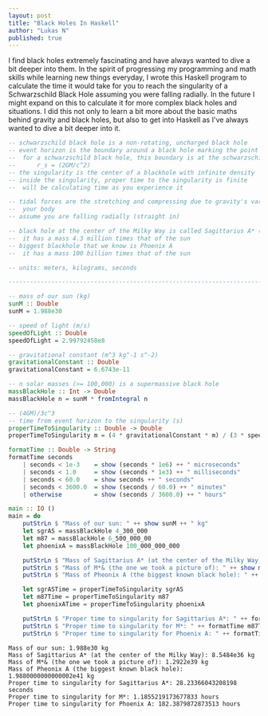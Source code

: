```yaml
---
layout: post
title: "Black Holes In Haskell"
author: "Lukas N"
published: true
---
```

I find black holes extremely fascinating and have always wanted to dive a bit deeper into them.
In the spirit of progressing my programming and math skills while learning new things everyday,
I wrote this Haskell program to calculate the time it would take for you to reach the singularity
of a Schwarzschild Black Hole assuming you were falling radially. In the future I might expand
on this to calculate it for more complex black holes and situations. I did this not only to learn
a bit more about the basic maths behind gravity and black holes, but also to get into Haskell as
I've always wanted to dive a bit deeper into it.

```haskell
-- schwarzschild black hole is a non-rotating, uncharged black hole
-- event horizon is the boundary around a black hole marking the point of no return
--  for a schwarzschild black hole, this boundary is at the schwarzschild radius, r_s
--      r_s = (2GM/c^2)
-- the singularity is the center of a blackhole with infinite density
-- inside the singularity, proper time to the singularity is finite
--  will be calculating time as you experience it

-- tidal forces are the stretching and compressing due to gravity's variation across
--  your body
-- assume you are falling radially (straight in)

-- black hole at the center of the Milky Way is called Sagittarius A* (Sgr A*)
--  it has a mass 4.3 million times that of the sun
-- biggest blackhole that we know is Phoenix A
--  it has a mass 100 billion times that of the sun

-- units: meters, kilograms, seconds

--------------------------------------------------------------------------------

-- mass of our sun (kg)
sunM :: Double
sunM = 1.988e30

-- speed of light (m/s)
speedOfLight :: Double
speedOfLight = 2.99792458e8

-- gravitational constant (m^3 kg^-1 s^-2)
gravitationalConstant :: Double
gravitationalConstant = 6.6743e-11

-- n solar masses (>= 100,000) is a supermassive black hole
massBlackHole :: Int -> Double
massBlackHole n = sunM * fromIntegral n

-- (4GM)/3c^3
-- time from event horizon to the singularity (s)
properTimeToSingularity :: Double -> Double
properTimeToSingularity m = (4 * gravitationalConstant * m) / (3 * speedOfLight ^ 3)

formatTime :: Double -> String
formatTime seconds
    | seconds < 1e-3    = show (seconds * 1e6) ++ " microseconds"
    | seconds < 1.0     = show (seconds * 1e3) ++ " milliseconds"
    | seconds < 60.0    = show seconds ++ " seconds"
    | seconds < 3600.0  = show (seconds / 60.0) ++ " minutes"
    | otherwise         = show (seconds / 3600.0) ++ " hours"

main :: IO ()
main = do
    putStrLn $ "Mass of our sun: " ++ show sunM ++ " kg"
    let sgrAS = massBlackHole 4_300_000
    let m87 = massBlackHole 6_500_000_00
    let phoenixA = massBlackHole 100_000_000_000

    putStrLn $ "Mass of Sagittarius A* (at the center of the Milky Way): " ++ show sgrAS ++ " kg"
    putStrLn $ "Mass of M*& (the one we took a picture of): " ++ show m87 ++ " kg"
    putStrLn $ "Mass of Pheonix A (the biggest known black hole): " ++ show phoenixA ++ " kg"

    let sgrASTime = properTimeToSingularity sgrAS
    let m87Time = properTimeToSingularity m87
    let phoenixATime = properTimeToSingularity phoenixA

    putStrLn $ "Proper time to singularity for Sagittarius A*: " ++ formatTime sgrASTime
    putStrLn $ "Proper time to singularity for M*: " ++ formatTime m87Time
    putStrLn $ "Proper time to singularity for Phoenix A: " ++ formatTime phoenixATime
```

```
Mass of our sun: 1.988e30 kg
Mass of Sagittarius A* (at the center of the Milky Way): 8.5484e36 kg
Mass of M*& (the one we took a picture of): 1.2922e39 kg
Mass of Pheonix A (the biggest known black hole): 1.9880000000000002e41 kg
Proper time to singularity for Sagittarius A*: 28.23366043208198 seconds
Proper time to singularity for M*: 1.1855219173677833 hours
Proper time to singularity for Phoenix A: 182.3879872873513 hours
```
